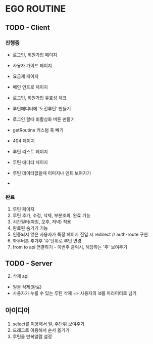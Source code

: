# EGO ROUTINE

## TODO - Client

### 진행중

- 로그인, 회원가입 페이지
- 사용자 가이드 페이지
- 요금제 페이지
- 메인 인트로 페이지

- 로그인, 회원가입 유효성 체크
- 루틴에디터에 '도전루틴' 만들기
- 로그인 할때 비활성화 버튼 만들기
- getRoutine 커스텀 훅 빼기
- 404 페이지
- 루틴 리스트 페이지
- 루틴 에디터 페이지
- 루틴 데이터없을때 이미지나 멘트 보여지기
-

### 완료

1. 루틴 페이지
2. 루틴 추가, 수정, 삭제, 부분조회, 완료 기능
3. 시간필터(아침, 오후, 저녁) 적용
4. 완료된 숨기기 기능
5. 인증되지 않은 사용자가 특정 페이지 진입 시 redirect // auth-route 구현
6. 좌우버튼 추가후 '주'단위로 루틴 변경
7. from to api 연결하기 - 이번주 클릭시, 해당하는 '주' 보여주기

## TODO - Server

2. 삭제 api

- 일괄 삭제(완료)
- 사용자가 누를 수 있는 루틴 삭제 => 사용자의 id를 파라미터로 넘기

## 아이디어

1. select를 이용해서 일, 주단위 보여주기
2. 드래그로 이용해서 순서 옮기기
3. 루틴을 반복알람 설정
